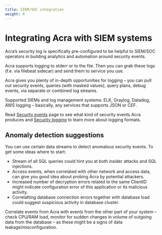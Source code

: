 ```yaml
---
title: SIEM/SOC integration
weight: 4
---
```


# Integrating Acra with SIEM systems 

Acra’s security log is specifically pre-configured to be helpful to SIEM/SOC operators in building analytics and automation around security events.

Acra supports logging to stderr or to the file. Then you can grab these logs (f.e. via filebeat sidecar) and send them to service you use.

Acra gives you plenty of in-depth opportunities for logging – you can pull out security events, queries (with masked values), query plans, debug events, via separate or combined log streams.

Supported SIEMs and log management systems: ELK, Graylog, Datadog, AWS logging – basically, any services that supports JSON or CEF.

Read [Security events](/acra/security-controls/security-logging-and-events/security-events/) page to see what kind of security events Acra produces and [Security logging](/acra/security-controls/security-logging-and-events/security-logging/) to learn more about logging formats.


## Anomaly detection suggestions

You can use certain data streams to detect anomalous security events. To get some ideas where to start: 

* Stream of all SQL queries could hint you at both insider attacks and SQL injections. 
* Access events, when correlated with other network and access data, can give you good idea about probing Acra by potential attackers. 
* Increased number of decryption errors related to the same ClientID might indicate configuration error of this application or its malicious activity.
* Correlatting database connection errors together with database load could suggest suspicious activity in database cluster.

Correlate events from Acra with events from the other part of your system – check CPU/RAM load, monitor for sudden changes in volume of outgoing data from the database – as these might be a signs of data leakage/misconfiguration.
